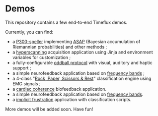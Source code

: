 # Demos

This repository contains a few end-to-end Timeflux demos.

Currently, you can find:
- a [P300-speller](../../tree/main/speller/P300/) implementing [ASAP](https://arxiv.org/abs/2203.07807) (Bayesian accumulation of Riemannian probabilities) and other methods ;
- a [hyperscanning](../../tree/main/hyperscanning/) acquisition application using Jinja and environment variables for customization ;
- a fully-configurable [oddball protocol](../../tree/main/oddball) with visual, auditory and haptic support ;
- a simple neurofeedback application based on [frequency bands](../../tree/main/neurofeedback/bands/) ;
- a 4-class "[Rock, Paper, Scissors & Rest](../../tree/main/roshambo/)" classification engine using EMG signals ;
- a [cardiac coherence](../../tree/main/coherence/) biofeedback application.
- a simple neurofeedback application based on [frequency bands](../../tree/main/neurofeedback/bands/).
- a [implicit frustration](../../tree/main/implicit/frustration) application with classification scripts.

More demos will be added soon.
Have fun!
